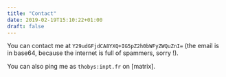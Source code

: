 ```yaml
---
title: "Contact"
date: 2019-02-19T15:10:22+01:00
draft: false
---
```


You can contact me at `Y29udGFjdCA8YXQ+IG5pZ2h0bWFyZWQuZnI=` (the email is in base64, because the internet is full of spammers, sorry !).

You can also ping me as `thobys:inpt.fr` on [matrix].
